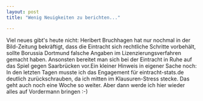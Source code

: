 ```yaml
---
layout: post
title: "Wenig Neuigkeiten zu berichten..."

---
```


Viel neues gibt's heute nicht: Heribert Bruchhagen hat nur nochmal in der Bild-Zeitung bekräftigt, dass die Eintracht sich rechtliche Schritte vorbehält, sollte Borussia Dortmund falsche Angaben im Lizenzierungsverfahren gemacht haben. Ansonsten bereitet man sich bei der Eintracht in Ruhe auf das Spiel gegen Saarbrücken vor.Ein kleiner Hinweis in eigener Sache noch: In den letzten Tagen musste ich das Engagement für eintracht-stats.de deutlich zurückschrauben, da ich mitten im Klausuren-Stress stecke. Das geht auch noch eine Woche so weiter. Aber dann werde ich hier wieder alles auf Vordermann bringen :-)


